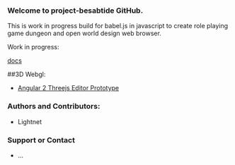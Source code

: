 ### Welcome to project-besabtide GitHub.

 This is work in progress build for babel.js in javascript to create role playing game dungeon and open world design web browser.
 
 Work in progress:
 
  [docs](docs)

##3D Webgl:
 * [Angular 2 Threejs Editor Prototype](https://lightnet.github.io/project-besabtide/public/threejsapp/)
 
### Authors and Contributors:

 * Lightnet

### Support or Contact

 * ...
